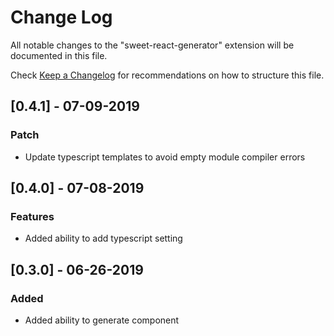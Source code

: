 # Change Log

All notable changes to the "sweet-react-generator" extension will be documented in this file.

Check [Keep a Changelog](http://keepachangelog.com/) for recommendations on how to structure this file.

## [0.4.1] - 07-09-2019
### Patch
- Update typescript templates to avoid empty module compiler errors

## [0.4.0] - 07-08-2019
### Features
- Added ability to add typescript setting

## [0.3.0] - 06-26-2019
### Added
- Added ability to generate component
